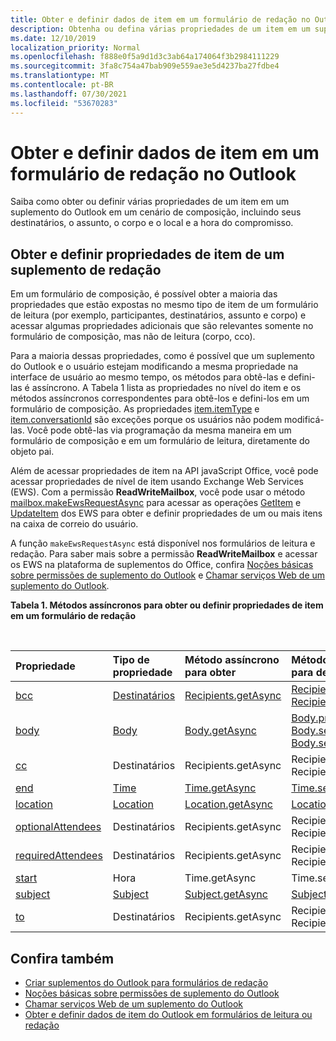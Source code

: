 ```yaml
---
title: Obter e definir dados de item em um formulário de redação no Outlook
description: Obtenha ou defina várias propriedades de um item em um suplemento do Outlook em um cenário de redação, incluindo seus destinatários, o assunto, o corpo e o local e a hora do compromisso.
ms.date: 12/10/2019
localization_priority: Normal
ms.openlocfilehash: f888e0f5a9d1d3c3ab64a174064f3b2984111229
ms.sourcegitcommit: 3fa8c754a47bab909e559ae3e5d4237ba27fdbe4
ms.translationtype: MT
ms.contentlocale: pt-BR
ms.lasthandoff: 07/30/2021
ms.locfileid: "53670283"
---
```

# <a name="get-and-set-item-data-in-a-compose-form-in-outlook"></a>Obter e definir dados de item em um formulário de redação no Outlook

Saiba como obter ou definir várias propriedades de um item em um suplemento do Outlook em um cenário de composição, incluindo seus destinatários, o assunto, o corpo e o local e a hora do compromisso.

## <a name="getting-and-setting-item-properties-for-a-compose-add-in"></a>Obter e definir propriedades de item de um suplemento de redação

Em um formulário de composição, é possível obter a maioria das propriedades que estão expostas no mesmo tipo de item de um formulário de leitura (por exemplo, participantes, destinatários, assunto e corpo) e acessar algumas propriedades adicionais que são relevantes somente no formulário de composição, mas não de leitura (corpo, cco).

Para a maioria dessas propriedades, como é possível que um suplemento do Outlook e o usuário estejam modificando a mesma propriedade na interface de usuário ao mesmo tempo, os métodos para obtê-las e defini-las é assíncrono. A Tabela 1 lista as propriedades no nível do item e os métodos assíncronos correspondentes para obtê-los e defini-los em um formulário de composição. As propriedades [item.itemType](../reference/objectmodel/preview-requirement-set/office.context.mailbox.item.md#properties) e [item.conversationId](../reference/objectmodel/preview-requirement-set/office.context.mailbox.item.md#properties) são exceções porque os usuários não podem modificá-las. Você pode obtê-las via programação da mesma maneira em um formulário de composição e em um formulário de leitura, diretamente do objeto pai.

Além de acessar propriedades de item na API javaScript Office, você pode acessar propriedades de nível de item usando Exchange Web Services (EWS). Com a permissão **ReadWriteMailbox**, você pode usar o método [mailbox.makeEwsRequestAsync](../reference/objectmodel/preview-requirement-set/office.context.mailbox.md#methods) para acessar as operações [GetItem](/exchange/client-developer/web-service-reference/getitem-operation) e [UpdateItem](/exchange/client-developer/web-service-reference/updateitem-operation) dos EWS para obter e definir propriedades de um ou mais itens na caixa de correio do usuário.

A função `makeEwsRequestAsync` está disponível nos formulários de leitura e redação. Para saber mais sobre a permissão **ReadWriteMailbox** e acessar os EWS na plataforma de suplementos do Office, confira [Noções básicas sobre permissões de suplemento do Outlook](understanding-outlook-add-in-permissions.md) e [Chamar serviços Web de um suplemento do Outlook](web-services.md).

**Tabela 1. Métodos assíncronos para obter ou definir propriedades de item em um formulário de redação**

<br/>

| Propriedade | Tipo de propriedade | Método assíncrono para obter | Método(s) assíncrono(s) para definir |
|:-----|:-----|:-----|:-----|
|[bcc](../reference/objectmodel/preview-requirement-set/office.context.mailbox.item.md#properties)|[Destinatários](/javascript/api/outlook/office.Recipients)|[Recipients.getAsync](/javascript/api/outlook/office.Recipients#getAsync_options__callback_)|[Recipients.addAsync](/javascript/api/outlook/office.Recipients#addAsync_recipients__options__callback_), [Recipients.setAsync](/javascript/api/outlook/office.Recipients#setAsync_recipients__options__callback_)|
|[body](../reference/objectmodel/preview-requirement-set/office.context.mailbox.item.md#properties)|[Body](/javascript/api/outlook/office.Body)|[Body.getAsync](/javascript/api/outlook/office.Body#getAsync_coercionType__options__callback_)|[Body.prependAsync](/javascript/api/outlook/office.Body#prependAsync_data__options__callback_), [Body.setAsync](/javascript/api/outlook/office.Body#setAsync_data__options__callback_), [Body.setSelectedDataAsync](/javascript/api/outlook/office.Body#setSelectedDataAsync_data__options__callback_)|
|[cc](../reference/objectmodel/preview-requirement-set/office.context.mailbox.item.md#properties)|Destinatários|Recipients.getAsync|Recipients.addAsync Recipients.setAsync|
|[end](../reference/objectmodel/preview-requirement-set/office.context.mailbox.item.md#properties)|[Time](/javascript/api/outlook/office.Time)|[Time.getAsync](/javascript/api/outlook/office.Time#getAsync_options__callback_)|[Time.setAsync](/javascript/api/outlook/office.Time#setAsync_dateTime__options__callback_)|
|[location](../reference/objectmodel/preview-requirement-set/office.context.mailbox.item.md#properties)|[Location](/javascript/api/outlook/office.Location)|[Location.getAsync](/javascript/api/outlook/office.Location#getAsync_options__callback_)|[Location.setAsync](/javascript/api/outlook/office.Location#setAsync_location__options__callback_)|
|[optionalAttendees](../reference/objectmodel/preview-requirement-set/office.context.mailbox.item.md#properties)|Destinatários|Recipients.getAsync|Recipients.addAsync Recipients.setAsync|
|[requiredAttendees](../reference/objectmodel/preview-requirement-set/office.context.mailbox.item.md#properties)|Destinatários|Recipients.getAsync|Recipients.addAsync Recipients.setAsync|
|[start](../reference/objectmodel/preview-requirement-set/office.context.mailbox.item.md#properties)|Hora|Time.getAsync|Time.setAsync|
|[subject](../reference/objectmodel/preview-requirement-set/office.context.mailbox.item.md#properties)|[Subject](/javascript/api/outlook/office.Subject)|[Subject.getAsync](/javascript/api/outlook/office.Subject#getAsync_options__callback_)|[Subject.setAsync](/javascript/api/outlook/office.Subject#setAsync_subject__options__callback_)|
|[to](../reference/objectmodel/preview-requirement-set/office.context.mailbox.item.md#properties)|Destinatários|Recipients.getAsync|Recipients.addAsync Recipients.setAsync|

## <a name="see-also"></a>Confira também

- [Criar suplementos do Outlook para formulários de redação](compose-scenario.md)
- [Noções básicas sobre permissões de suplemento do Outlook](understanding-outlook-add-in-permissions.md)
- [Chamar serviços Web de um suplemento do Outlook](web-services.md)
- [Obter e definir dados de item do Outlook em formulários de leitura ou redação](item-data.md)
